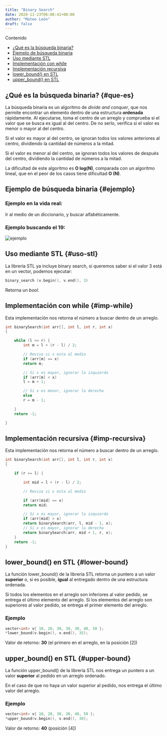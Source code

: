 ```yaml
---
title: "Binary Search"
date: 2020-11-23T06:08:41+00:00
author: "Mateo León"
draft: false
---
```


<div class="ox-hugo-toc toc">
<div></div>

<div class="heading">Contenido</div>

- [¿Qué es la búsqueda binaria?](#que-es)
- [Ejemplo de búsqueda binaria](#ejemplo)
- [Uso mediante STL](#uso-stl)
- [Implementación con while](#imp-while)
- [Implementación recursiva](#imp-recursiva)
- [lower_bound() en STL](#lower-bound)
- [upper_bound() en STL](#upper-bound)
</div>
<!--endtoc-->

## ¿Qué es la búsqueda binaria? {#que-es}
La búsqueda binaria es un algoritmo de *divide and conquer*, que nos permite encontrar un elemento dentro de una estructura **ordenada** rápidamente.
Al ejecutarse, toma el centro de un arreglo y comprueba si el valor que se busca es igual al del centro. De no serlo, verifica si el valor es menor o mayor al del centro.

Si el valor es mayor al del centro, se ignoran todos los valores anteriores al centro, dividiendo la cantidad de números a la mitad.

Si el valor es menor al del centro, se ignoran todos los valores de después del centro, dividiendo la cantidad de números a la mitad.

La dificultad de este algoritmo es **O log(N)**, comparada con un algoritmo lineal, que en el peor de los casos tiene dificultad **O (N)**.
## Ejemplo de búsqueda binaria {#ejemplo}
### Ejemplo en la vida real: 
Ir al medio de un diccionario, y buscar alfabéticamente.

### Ejemplo buscando el 19:

![ejemplo](https://uniwebsidad.com/static/libros/imagenes/algoritmos-python/f0801.png)


## Uso mediante STL {#uso-stl}
La librería STL ya incluye binary search, si queremos saber si el valor 3 está en un vector, podemos ejecutar:
```cpp 
binary_search (v.begin(), v.end(), 3)
```
Retorna un *bool*.

## Implementación con while {#imp-while}
Esta implementación nos retorna el número a buscar dentro de un arreglo. 
```cpp
int binarySearch(int arr[], int l, int r, int x)
{

	while (l <= r) {
		int m = l + (r - l) / 2;

		// Revisa si x esta al medio
		if (arr[m] == x)
		return m;

		// Si x es mayor, ignorar la izquierda
		if (arr[m] < x)
		l = m + 1;

		// Si x es menor, ignorar la derecha
		else
		r = m - 1;

	}
	return -1;

}
```
## Implementación recursiva {#imp-recursiva}
Esta implementación nos retorna el número a buscar dentro de un arreglo. 
```cpp
int binarySearch(int arr[], int l, int r, int x)
{

	if (r >= l) {

		int mid = l + (r - l) / 2;

		// Revisa si x esta al medio

		if (arr[mid] == x)
		return mid;

		// Si x es mayor, ignorar la izquierda
		if (arr[mid] > x)
		return binarySearch(arr, l, mid - 1, x);
		// Si x es mayor, ignorar la derecha
		return binarySearch(arr, mid + 1, r, x);
	}
	return -1;
}
```

## lower_bound() en STL {#lower-bound}
La función lower_bound() de la librería STL retorna un puntero a un valor **superior** o, si es posible, **igual** al entregado dentro de una estructura ordenada.

Si todos los elementos en el arreglo son inferiores al valor pedido, se entrega el último elemento del arreglo.
Si los elementos del arreglo son superiores al valor pedido, se entrega el primer elemento del arreglo.
### Ejemplo
```cpp
vector<int> v{ 10, 20, 30, 30, 30, 40, 50 };
*lower_bound(v.begin(), v.end(), 35);
```
Valor de retorno: **30** (el primero en el arreglo, en la posición [2])
## upper_bound() en STL {#upper-bound}
La función upper_bound() de la librería STL nos entrega un puntero a un valor **superior** al pedido en un arreglo ordenado.

En el caso de que no haya un valor superior al pedido, nos entrega el último valor del arreglo.

### Ejemplo
```cpp
vector<int> v{ 10, 20, 30, 30, 40, 50 };
*upper_bound(v.begin(), v.end(), 30);
```

Valor de retorno: **40** (posición [4])
